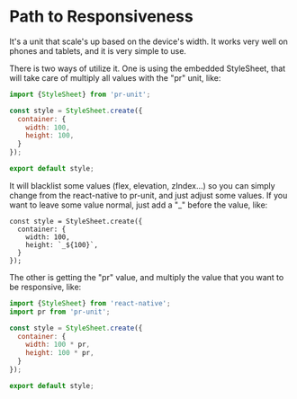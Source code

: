 # Path to Responsiveness
It's a unit that scale's up based on the device's width. It works very well on phones and tablets, and it is very simple to use.

There is two ways of utilize it. One is using the embedded StyleSheet, that will take care of multiply all values with the "pr" unit, like:
```javascript
import {StyleSheet} from 'pr-unit';

const style = StyleSheet.create({
  container: {
    width: 100,
    height: 100,
  }
});

export default style;
```
It will blacklist some values (flex, elevation, zIndex...) so you can simply change from the react-native to pr-unit, and just adjust some values. If you want to leave some value normal, just add a "_" before the value, like: 
```
const style = StyleSheet.create({
  container: {
    width: 100,
    height: `_${100}`,
  }
});
```
The other is getting the "pr" value, and multiply the value that you want to be responsive, like:
```javascript
import {StyleSheet} from 'react-native';
import pr from 'pr-unit';

const style = StyleSheet.create({
  container: {
    width: 100 * pr,
    height: 100 * pr,
  }
});

export default style;
```
